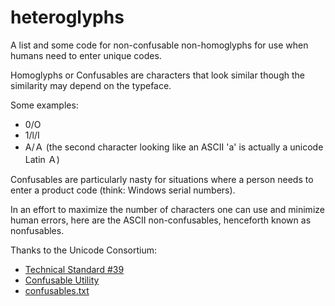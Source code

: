 # heteroglyphs
A list and some code for non-confusable non-homoglyphs for use when humans need to enter unique codes.

Homoglyphs or Confusables are characters that look similar though the similarity may depend on the typeface.

Some examples:

* 0/O
* 1/l/I
* A/Ａ (the second character looking like an ASCII 'a' is actually a unicode Latin Ａ)

Confusables are particularly nasty for situations where a person needs to enter a product code (think: Windows serial numbers).

In an effort to maximize the number of characters one can use and minimize human errors, here are the ASCII non-confusables, henceforth known as nonfusables.

Thanks to the Unicode Consortium:

* [Technical Standard #39](http://www.unicode.org/reports/tr39/)
* [Confusable Utility](http://unicode.org/cldr/utility/confusables.jsp)
* [confusables.txt](http://www.unicode.org/Public/security/latest/confusables.txt)

